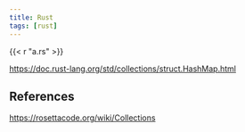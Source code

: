 ```yaml
---
title: Rust
tags: [rust]
---
```


{{< r "a.rs" >}}

<https://doc.rust-lang.org/std/collections/struct.HashMap.html>

## References

<https://rosettacode.org/wiki/Collections>
